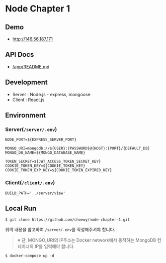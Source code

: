 # Node Chapter 1

## Demo

- http://146.56.187.171

## API Docs

- [/app/README.md](https://github.com/choewy/node-toy-projects/blob/e7f8705b1edb5c32e64d89ad6bcf7e2b25d7bb58/01-node-react-article/server/README.md)

## Development

- Server : Node.js - express, mongoose
- Client : React.js

## Environment

### Server(`/server/.env`)

```env
NODE_PORT=${EXPRESS_SERVER_PORT}

MONGO_URI=mongodb://${USER}:{PASSWORD}@{HOST}:{PORT}/{DEFAULT_DB}
MONGO_DB_NAME=${MONGO_DATABASE_NAME}

TOKEN_SECRET=${JWT_ACCESS_TOKEN_SECRET_KEY}
COOKIE_TOKEN_KEY=${COOKIE_TOKEN_KEY}
COOKIE_TOKEN_EXP_KEY=${COOKIE_TOKEN_EXPIRED_KEY}
```

### Client(`/client/.env`)

```env
BUILD_PATH='../server/view'
```

## Local Run

```
$ git clone https://github.com/choewy/node-chapter-1.git
```

위의 내용을 참고하여 `/server/.env`를 작성해주셔야 합니다.

> ※ 단, MONGO_URI의 IP주소는 Docker network에서 동작하는 MongoDB 컨테이너의 IP를 입력해야 합니다.

```
$ docker-compose up -d
```


